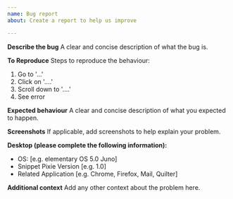 ```yaml
---
name: Bug report
about: Create a report to help us improve

---
```


**Describe the bug**
A clear and concise description of what the bug is.

**To Reproduce**
Steps to reproduce the behaviour:
1. Go to '...'
2. Click on '....'
3. Scroll down to '....'
4. See error

**Expected behaviour**
A clear and concise description of what you expected to happen.

**Screenshots**
If applicable, add screenshots to help explain your problem.

**Desktop (please complete the following information):**
 - OS: [e.g. elementary OS 5.0 Juno]
 - Snippet Pixie Version [e.g. 1.0]
 - Related Application [e.g. Chrome, Firefox, Mail, Quilter]

**Additional context**
Add any other context about the problem here.
